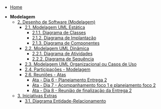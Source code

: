 <!-- docs/_sidebar.md -->

- [Home](/)
<!-- - [Projetos](/Projeto/Projeto.md) -->

- **Modelagem**
  - [2. Desenho de Software (Modelagem)](/Modelagem/2.Modelagem.md)
    - [2.1. Modelagem UML Estática](/Modelagem/2.1.ModelagemEstatica.md)
      - [2.1.1. Diagrama de Classes](/Modelagem/2.1.1.DiagramaClasses.md)
      - [2.1.2. Diagrama de Implantação](/Modelagem/2.1.2.DiagramaDeImplantação.md)
      - [2.1.3. Diagrama de Componentes](/Modelagem/2.1.3.DiagramaComponentes.md)
    - [2.2. Modelagem UML Dinâmica](/Modelagem/2.2.ModelagemDinamica.md)
      - [2.2.1. Diagrama de Atividades](/Modelagem/2.2.1.DiagramaAtividade.md)
      - [2.2.2. Diagrama de Sequência](/Modelagem/2.2.2.DiagramaSequencia.md)
    - [2.3. Modelagem UML Organizacional ou Casos de Uso](/Modelagem/2.3.ModelagemOrganizacionalCasosDeUso.md)
    - [2.4. Participações - Modelagem](/Modelagem/2.4.ParticipacoesModelagem.md)
    <!-- - [2.5. Iniciativas Extras - Modelagem](/Modelagem/2.5.IniciativasExtras.md) -->
    - [2.6. Reuniões - Atas](/Modelagem/Atas/ReunioesEAtas.md)
      - [Ata - Dia 6 - Planejamento Entrega 2](/Modelagem/Atas/Ata29042025.md)
      - [Ata - Dia 7 - Acompanhamento foco 1 e planejamento foco 2](/Modelagem/Atas/Ata03052025.md)
      - [Ata - Dia 8 - Reunião de finalização da Entrega 2](/Modelagem/Atas/Ata08052025.md)
  - [3. Iniciativas Extras]()
    - [3.1. Diagrama Entidade-Relacionamento](/Modelagem/3.1.DiagramaEntidadeRelacionamento.md)
